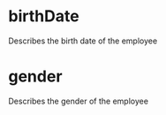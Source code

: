 # birthDate

Describes the birth date of the employee

# gender

Describes the gender of the employee